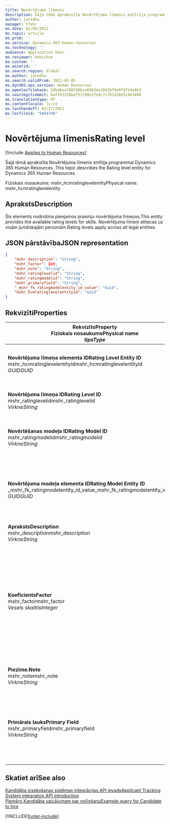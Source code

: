 ```yaml
---
title: Novērtējuma līmenis
description: Šajā tēmā aprakstīta Novērtējuma līmenis entītija programmai Dynamics 365 Human Resources .
author: jaredha
manager: tfehr
ms.date: 02/05/2021
ms.topic: article
ms.prod: ''
ms.service: dynamics-365-human-resources
ms.technology: ''
audience: Application User
ms.reviewer: anbichse
ms.custom: ''
ms.assetid: ''
ms.search.region: Global
ms.author: jaredha
ms.search.validFrom: 2021-02-05
ms.dyn365.ops.version: Human Resources
ms.openlocfilehash: 2dbdbea7087d8bca8563da10d1bf9a97df24e8b3
ms.sourcegitcommit: 6affb3316be757c99e1fe9c7c7b312b93c483408
ms.translationtype: HT
ms.contentlocale: lv-LV
ms.lasthandoff: 02/17/2021
ms.locfileid: "5464746"
---
```

# <a name="rating-level"></a><span data-ttu-id="6a040-103">Novērtējuma līmenis</span><span class="sxs-lookup"><span data-stu-id="6a040-103">Rating level</span></span>

[!include [Applies to Human Resources](../includes/applies-to-hr.md)]

<span data-ttu-id="6a040-104">Šajā tēmā aprakstīta Novērtējuma līmenis entītija programmai Dynamics 365 Human Resources .</span><span class="sxs-lookup"><span data-stu-id="6a040-104">This topic describes the Rating level entity for Dynamics 365 Human Resources.</span></span>

<span data-ttu-id="6a040-105">Fiziskais nosaukums: mshr_hcmratinglevelentity</span><span class="sxs-lookup"><span data-stu-id="6a040-105">Physical name: mshr_hcmratinglevelentity</span></span>

## <a name="description"></a><span data-ttu-id="6a040-106">Apraksts</span><span class="sxs-lookup"><span data-stu-id="6a040-106">Description</span></span>

<span data-ttu-id="6a040-107">Šis elements nodrošina pieejamos prasmju novērtējuma līmeņus.</span><span class="sxs-lookup"><span data-stu-id="6a040-107">This entity provides the available rating levels for skills.</span></span> <span data-ttu-id="6a040-108">Novērtējuma līmeņi attiecas uz visām juridiskajām personām.</span><span class="sxs-lookup"><span data-stu-id="6a040-108">Rating levels apply across all legal entities.</span></span>

## <a name="json-representation"></a><span data-ttu-id="6a040-109">JSON pārstāvība</span><span class="sxs-lookup"><span data-stu-id="6a040-109">JSON representation</span></span>

```json
{
    "mshr_description": "String",
    "mshr_factor": Int,
    "mshr_note": "String",
    "mshr_ratinglevelid": "String",
    "mshr_ratingmodelid": "String",
    "mshr_primaryfield": "String",
    "_mshr_fk_ratingmodelentity_id_value": "Guid",
    "mshr_hcmratinglevelentityid": "Guid"
}
```

## <a name="properties"></a><span data-ttu-id="6a040-110">Rekvizīti</span><span class="sxs-lookup"><span data-stu-id="6a040-110">Properties</span></span>

| <span data-ttu-id="6a040-111">Rekvizīts</span><span class="sxs-lookup"><span data-stu-id="6a040-111">Property</span></span><br><span data-ttu-id="6a040-112">**Fiziskais nosaukums**</span><span class="sxs-lookup"><span data-stu-id="6a040-112">**Physical name**</span></span><br><span data-ttu-id="6a040-113">**_tips_**</span><span class="sxs-lookup"><span data-stu-id="6a040-113">**_Type_**</span></span> | <span data-ttu-id="6a040-114">Izmantot</span><span class="sxs-lookup"><span data-stu-id="6a040-114">Use</span></span> | <span data-ttu-id="6a040-115">Apraksts</span><span class="sxs-lookup"><span data-stu-id="6a040-115">Description</span></span> |
| --- | --- | --- |
| <span data-ttu-id="6a040-116">**Novērtējuma līmeņa elementa ID**</span><span class="sxs-lookup"><span data-stu-id="6a040-116">**Rating Level Entity ID**</span></span><br><span data-ttu-id="6a040-117">mshr_hcmratinglevelentityid</span><span class="sxs-lookup"><span data-stu-id="6a040-117">mshr_hcmratinglevelentityid</span></span><br><span data-ttu-id="6a040-118">*GUID*</span><span class="sxs-lookup"><span data-stu-id="6a040-118">*GUID*</span></span> | <span data-ttu-id="6a040-119">Tikai lasāms</span><span class="sxs-lookup"><span data-stu-id="6a040-119">Read-only</span></span><br><span data-ttu-id="6a040-120">Obligāts</span><span class="sxs-lookup"><span data-stu-id="6a040-120">Required</span></span><br><span data-ttu-id="6a040-121">Sistēmas ģenerēts</span><span class="sxs-lookup"><span data-stu-id="6a040-121">System-generated</span></span> | <span data-ttu-id="6a040-122">Sistēmas ģenerēts līmeņa unikālais identifikators.</span><span class="sxs-lookup"><span data-stu-id="6a040-122">The system-generated unique identifier for the level.</span></span> |
| <span data-ttu-id="6a040-123">**Novērtējuma līmeņa ID**</span><span class="sxs-lookup"><span data-stu-id="6a040-123">**Rating Level ID**</span></span><br><span data-ttu-id="6a040-124">mshr_ratinglevelid</span><span class="sxs-lookup"><span data-stu-id="6a040-124">mshr_ratinglevelid</span></span><br><span data-ttu-id="6a040-125">*Virkne*</span><span class="sxs-lookup"><span data-stu-id="6a040-125">*String*</span></span> | <span data-ttu-id="6a040-126">Lasīt/rakstīt</span><span class="sxs-lookup"><span data-stu-id="6a040-126">Read/write</span></span><br><span data-ttu-id="6a040-127">Obligāts</span><span class="sxs-lookup"><span data-stu-id="6a040-127">Required</span></span> | <span data-ttu-id="6a040-128">Unikāls lietotājam lasāms līmeņa identifikators.</span><span class="sxs-lookup"><span data-stu-id="6a040-128">User-readable unique identifier for the level.</span></span> |
| <span data-ttu-id="6a040-129">**Novērtēšanas modeļa ID**</span><span class="sxs-lookup"><span data-stu-id="6a040-129">**Rating Model ID**</span></span><br><span data-ttu-id="6a040-130">mshr_ratingmodelid</span><span class="sxs-lookup"><span data-stu-id="6a040-130">mshr_ratingmodelid</span></span><br><span data-ttu-id="6a040-131">*Virkne*</span><span class="sxs-lookup"><span data-stu-id="6a040-131">*String*</span></span> | <span data-ttu-id="6a040-132">Lasīt/rakstīt</span><span class="sxs-lookup"><span data-stu-id="6a040-132">Read/write</span></span><br><span data-ttu-id="6a040-133">Obligāts</span><span class="sxs-lookup"><span data-stu-id="6a040-133">Required</span></span> | <span data-ttu-id="6a040-134">Novērtēšanas modelis, kuram pieder novērtēšanas līmenis.</span><span class="sxs-lookup"><span data-stu-id="6a040-134">The rating model to which the rating level belongs.</span></span> |
| <span data-ttu-id="6a040-135">**Novērtējuma modeļa elementa ID**</span><span class="sxs-lookup"><span data-stu-id="6a040-135">**Rating Model Entity ID**</span></span><br><span data-ttu-id="6a040-136">_mshr_fk_ratingmodelentity_id_value</span><span class="sxs-lookup"><span data-stu-id="6a040-136">_mshr_fk_ratingmodelentity_id_value</span></span><br><span data-ttu-id="6a040-137">*GUID*</span><span class="sxs-lookup"><span data-stu-id="6a040-137">*GUID*</span></span> | <span data-ttu-id="6a040-138">Tikai lasāms</span><span class="sxs-lookup"><span data-stu-id="6a040-138">Read-only</span></span><br><span data-ttu-id="6a040-139">Obligāts</span><span class="sxs-lookup"><span data-stu-id="6a040-139">Required</span></span><br><span data-ttu-id="6a040-140">Ārējā atslēga: mshr_hcmratingmodelentity mshr_hcmratingmodelentityid</span><span class="sxs-lookup"><span data-stu-id="6a040-140">Foreign key: mshr_hcmratingmodelentityid of mshr_hcmratingmodelentity</span></span> | <span data-ttu-id="6a040-141">Sistēmas ģenerēts identifikators novērtēšanas modelim, kuram pieder novērtēšanas līmenis.</span><span class="sxs-lookup"><span data-stu-id="6a040-141">The system-generated identifier for the rating model to which the rating level belongs.</span></span> |
| <span data-ttu-id="6a040-142">**Apraksts**</span><span class="sxs-lookup"><span data-stu-id="6a040-142">**Description**</span></span><br><span data-ttu-id="6a040-143">mshr_description</span><span class="sxs-lookup"><span data-stu-id="6a040-143">mshr_description</span></span><br><span data-ttu-id="6a040-144">*Virkne*</span><span class="sxs-lookup"><span data-stu-id="6a040-144">*String*</span></span> | <span data-ttu-id="6a040-145">Lasīt/rakstīt</span><span class="sxs-lookup"><span data-stu-id="6a040-145">Read/write</span></span><br><span data-ttu-id="6a040-146">Obligāts</span><span class="sxs-lookup"><span data-stu-id="6a040-146">Required</span></span> | <span data-ttu-id="6a040-147">Novērtējuma līmeņa apraksts.</span><span class="sxs-lookup"><span data-stu-id="6a040-147">The description of the rating level.</span></span> |
| <span data-ttu-id="6a040-148">**Koeficients**</span><span class="sxs-lookup"><span data-stu-id="6a040-148">**Factor**</span></span><br><span data-ttu-id="6a040-149">mshr_factor</span><span class="sxs-lookup"><span data-stu-id="6a040-149">mshr_factor</span></span><br><span data-ttu-id="6a040-150">*Vesels skaitlis*</span><span class="sxs-lookup"><span data-stu-id="6a040-150">*Integer*</span></span> | <span data-ttu-id="6a040-151">Lasīt/rakstīt</span><span class="sxs-lookup"><span data-stu-id="6a040-151">Read/write</span></span><br><span data-ttu-id="6a040-152">Obligāts</span><span class="sxs-lookup"><span data-stu-id="6a040-152">Required</span></span> | <span data-ttu-id="6a040-153">Novērtējuma līmeņa koeficients.</span><span class="sxs-lookup"><span data-stu-id="6a040-153">The factor for the rating level.</span></span> <span data-ttu-id="6a040-154">Salīdzinot krājumus ar dažādu novērtējuma līmeņu skaitu, koeficients tiek izmantots rādītāju normalizēšanai.</span><span class="sxs-lookup"><span data-stu-id="6a040-154">When you compare items with a different number of rating levels, the factor is used to normalize the scores.</span></span> <span data-ttu-id="6a040-155">Vērtībai jābūt veselam skaitlim no 0 līdz 9.</span><span class="sxs-lookup"><span data-stu-id="6a040-155">The value must be an integer between 0 and 9.</span></span> |
| <span data-ttu-id="6a040-156">**Piezīme.**</span><span class="sxs-lookup"><span data-stu-id="6a040-156">**Note**</span></span><br><span data-ttu-id="6a040-157">mshr_note</span><span class="sxs-lookup"><span data-stu-id="6a040-157">mshr_note</span></span><br><span data-ttu-id="6a040-158">*Virkne*</span><span class="sxs-lookup"><span data-stu-id="6a040-158">*String*</span></span> | <span data-ttu-id="6a040-159">Lasīt/rakstīt</span><span class="sxs-lookup"><span data-stu-id="6a040-159">Read/write</span></span><br><span data-ttu-id="6a040-160">Neobligāti</span><span class="sxs-lookup"><span data-stu-id="6a040-160">Optional</span></span> | <span data-ttu-id="6a040-161">Jebkādas ar novērtējuma līmeni saistītas piezīmes.</span><span class="sxs-lookup"><span data-stu-id="6a040-161">Any notes associated with the rating level.</span></span> |
| <span data-ttu-id="6a040-162">**Primārais lauks**</span><span class="sxs-lookup"><span data-stu-id="6a040-162">**Primary Field**</span></span><br><span data-ttu-id="6a040-163">mshr_primaryfield</span><span class="sxs-lookup"><span data-stu-id="6a040-163">mshr_primaryfield</span></span><br><span data-ttu-id="6a040-164">*Virkne*</span><span class="sxs-lookup"><span data-stu-id="6a040-164">*String*</span></span> | <span data-ttu-id="6a040-165">Tikai lasāms</span><span class="sxs-lookup"><span data-stu-id="6a040-165">Read-only</span></span><br><span data-ttu-id="6a040-166">Obligāts</span><span class="sxs-lookup"><span data-stu-id="6a040-166">Required</span></span> | <span data-ttu-id="6a040-167">Lauks, kas jāizmanto kā elementa ieraksta identifikators.</span><span class="sxs-lookup"><span data-stu-id="6a040-167">Field to be used as an identifier of the entity record.</span></span> <span data-ttu-id="6a040-168">Novērtēšanas līmeņa ID un novērtēšanas modeļa ID kombinācija.</span><span class="sxs-lookup"><span data-stu-id="6a040-168">Combination of rating level ID and rating model ID.</span></span> |

## <a name="see-also"></a><span data-ttu-id="6a040-169">Skatiet arī</span><span class="sxs-lookup"><span data-stu-id="6a040-169">See also</span></span>

[<span data-ttu-id="6a040-170">Kandidāta izsekošanas sistēmas integrācijas API ievads</span><span class="sxs-lookup"><span data-stu-id="6a040-170">Applicant Tracking System integration API introduction</span></span>](hr-admin-integration-ats-api-introduction.md)<br>
[<span data-ttu-id="6a040-171">Piemērs Kandidāta vaicājumam par nolīgšanu</span><span class="sxs-lookup"><span data-stu-id="6a040-171">Example query for Candidate to hire</span></span>](hr-admin-integration-ats-api-candidate-to-hire-example-query.md)



[!INCLUDE[footer-include](../includes/footer-banner.md)]